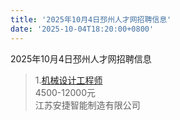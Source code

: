 ```yaml
---
title: '2025年10月4日邳州人才网招聘信息'
date: '2025-10-04T18:20:00+0800'
---
```

2025年10月4日邳州人才网招聘信息
<!--more-->
>1.[机械设计工程师](https://www.pzhr.com/job/18342.html)<br>
>4500-12000元<br>
>江苏安捷智能制造有限公司

